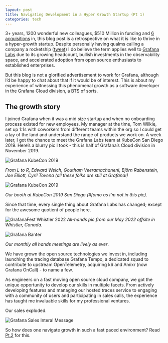 ```yaml
---
layout: post
title: Navigating Development in a Hyper Growth Startup (Pt 1)
categories: tech
---
```


3+ years, 1200 wonderful new colleagues, $510 Million in funding and [6 acquisitions](https://www.crunchbase.com/search/acquisitions/field/organizations/num_acquisitions/raintank) in, this blog post is a retrospective on what it is like to thrive in a hyper-growth startup. 
Despite personally having qualms calling a company a rocketship ([tweet](https://twitter.com/mrannanay/status/1462389807850549252)) I do believe the term applies well to [Grafana Labs](https://grafana.com/) due to its growing headcount, bullish investments in the observability space, and accelerated adoption from open source enthusiasts to established enterprises.

But this blog is not a glorified advertisement to work for Grafana, although I’d be happy to chat about that if it would be of interest. This is about my experience of witnessing this phenomenal growth as a software developer in the Grafana Cloud division, a BTS of sorts. 

## The growth story

I joined Grafana when it was a mid size startup and when no onboarding process existed for new employees. 
My manager at the time, Tom Wilkie, set up 1:1s with coworkers from different teams within the org so I could get a lay of the land and understand the range of products we work on. 
A week later, I got the chance to meet the Grafana Labs team at KubeCon San Diego 2019. 
Here’s a blurry pic I took - this is half of Grafana’s Cloud division in November 2019.

![Grafana KubeCon 2019](../../images/grafana_kubecon_2019_1.png)

_From L to R, Edward Welch, Goutham Veeramachaneni, Björn Rabenstein, Joe Elliott, Cyril Tovena (all these folks are still at Grafana!)_

![Grafana KubeCon 2019](../../images/grafana_kubecon_2019_2.png)

_Our booth at KubeCon 2019 San Diego (#fomo as I’m not in this pic)_.

​​Since that time, every single thing about Grafana Labs has changed; except for the awesome quotient of people here. 

![GrafanaFest Whistler 2022](../../images/grafanafest_whistler_2022.png)
_All-hands pic from our May 2022 offsite in Whistler, Canada_.

![Grafana Banter](../../images/grafana_banter.png)

_Our monthly all hands meetings are lively as ever_.

We have grown the open source technologies we invest in, including launching the tracing database Grafana Tempo, a dedicated squad to contribute to upstream OpenTelemetry, acquiring k6 and Amixr (now Grafana OnCall) - to name a few. 

As engineers on a fast moving open source cloud company, we got the unique opportunity to develop our skills in multiple facets. From actively developing features and managing our hosted traces service to engaging with a community of users and participating in sales calls, the experience has taught me invaluable skills for my professional ventures. 

Our sales exploded. 

![Grafana Sales Interal Message](../../images/grafana_sales_msg.png)

So how does one navigate growth in such a fast paced environment? Read [Pt.2](https://annanay25.github.io/navigating-development-in-a-hyper-growth-startup-pt-2/) for this.
